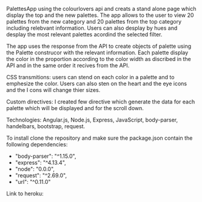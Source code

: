 PalettesApp using the colourlovers api and creats a stand alone page which display the top and the new palettes.
The app allows to the user to view 20 palettes from the new category and 20 palettes from the top category including relebvant information.
Users can also desplay by hues and desplay the most relevant palettes acordind the selected filter.

The app uses the response from the API to create objects of palette using the Palette construcor with the relevant information.
Each palette display the color in the proportion according to the color width as discribed in the API and in the same order it recives from the API.

CSS transmitions: users can stend on each color in a palette and to emphesize the color. Users can also sten on the heart and the eye 
icons and the I cons will change thier sizes.

Custom directives: I created few directive which generate the data for each palette which will be displayed and for the scroll down.

Technologies: Angular.js, Node.js, Express, JavaScript, body-parser, handelbars, bootstrap, request.

To install clone the repository and make sure the package.json contain the following dependencies:
* "body-parser": "^1.15.0",
* "express": "^4.13.4",
*  "node": "0.0.0",
*  "request": "^2.69.0",
*  "url": "^0.11.0"


Link to heroku: 

